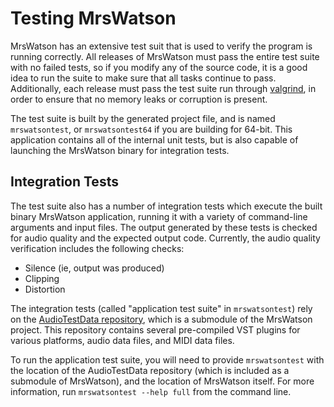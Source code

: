 Testing MrsWatson
=================

MrsWatson has an extensive test suit that is used to verify the program is
running correctly. All releases of MrsWatson must pass the entire test
suite with no failed tests, so if you modify any of the source code, it is a
good idea to run the suite to make sure that all tasks continue to pass.
Additionally, each release must pass the test suite run through
[valgrind][1], in order to ensure that no memory leaks or corruption is
present.

The test suite is built by the generated project file, and is named
`mrswatsontest`, or `mrswatsontest64` if you are building for 64-bit. This
application contains all of the internal unit tests, but is also capable of
launching the MrsWatson binary for integration tests.


Integration Tests
-----------------

The test suite also has a number of integration tests which execute the
built binary MrsWatson application, running it with a variety of
command-line arguments and input files. The output generated by these tests
is checked for audio quality and the expected output code. Currently, the
audio quality verification includes the following checks:

* Silence (ie, output was produced)
* Clipping
* Distortion

The integration tests (called "application test suite" in `mrswatsontest`)
rely on the [AudioTestData repository][2], which is a submodule of the
MrsWatson project. This repository contains several pre-compiled VST
plugins for various platforms, audio data files, and MIDI data files.

To run the application test suite, you will need to provide `mrswatsontest`
with the location of the AudioTestData repository (which is included as a
submodule of MrsWatson), and the location of MrsWatson itself. For more
information, run `mrswatsontest --help full` from the command line.


[1]: http://valgrind.org/
[2]: https://github.com/teragonaudio/AudioTestData
